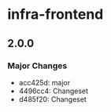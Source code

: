 # infra-frontend

## 2.0.0

### Major Changes

- acc425d: major
- 4496cc4: Changeset
- d485f20: Changeset
